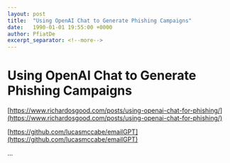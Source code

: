 ```yaml
---
layout: post
title:  "Using OpenAI Chat to Generate Phishing Campaigns"
date:   1990-01-01 19:55:00 +0000
author: PfiatDe
excerpt_separator: <!--more-->
---
```


# Using OpenAI Chat to Generate Phishing Campaigns

[https://www.richardosgood.com/posts/using-openai-chat-for-phishing/](https://www.richardosgood.com/posts/using-openai-chat-for-phishing/)

[https://github.com/lucasmccabe/emailGPT](https://github.com/lucasmccabe/emailGPT)

...
<!--more-->

